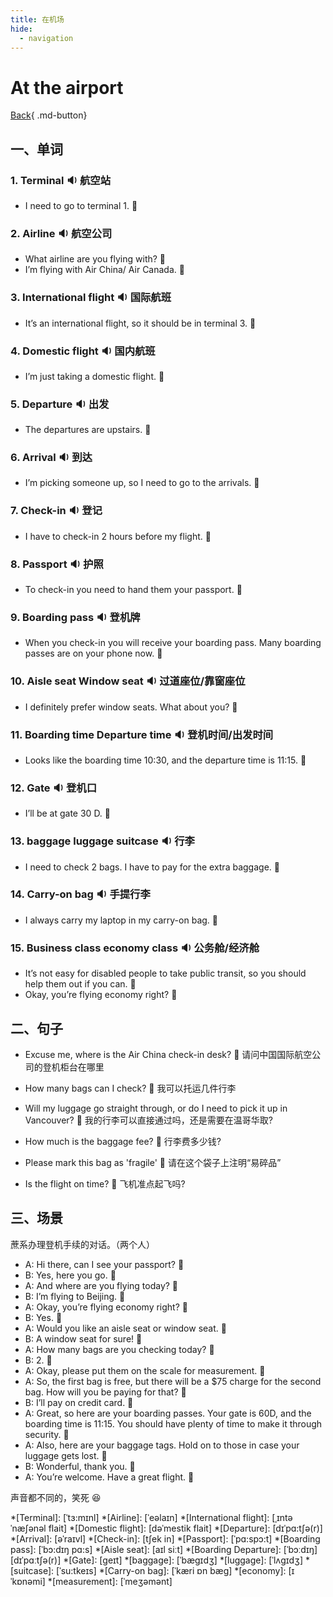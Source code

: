 ```yaml
---
title: 在机场
hide:
  - navigation
---
```


# At the airport

[Back](/english/#二英语课堂){ .md-button}

## 一、单词

### 1. <span id="english">Terminal <span class="point">:sound:</span></span> 航空站

- <span id="english">I need to go to terminal 1. <span class="point">:speech_balloon:</span></span>

###  2. <span id="english">Airline <span class="point">:sound:</span></span> 航空公司

- <span id="english">What airline are you flying with? <span class="point">:speech_balloon:</span></span>
- <span id="english">I’m flying with Air China/ Air Canada. <span class="point">:speech_balloon:</span></span>

### 3. <span id="english">International flight <span class="point">:sound:</span></span> 国际航班

- <span id="english">It’s an international flight, so it should be in terminal 3. <span class="point">:speech_balloon:</span></span>

### 4. <span id="english">Domestic flight <span class="point">:sound:</span></span> 国内航班

- <span id="english">I’m just taking a domestic flight. <span class="point">:speech_balloon:</span></span>

### 5. <span id="english">Departure <span class="point">:sound:</span></span> 出发

- <span id="english">The departures are upstairs.  <span class="point">:speech_balloon:</span></span>

### 6. <span id="english">Arrival <span class="point">:sound:</span></span> 到达

- <span id="english">I’m picking someone up, so I need to go to the arrivals.  <span class="point">:speech_balloon:</span></span>

### 7. <span id="english">Check-in <span class="point">:sound:</span></span> 登记

- <span id="english">I have to check-in 2 hours before my flight. <span class="point">:speech_balloon:</span></span>

### 8. <span id="english">Passport <span class="point">:sound:</span></span> 护照

- <span id="english">To check-in you need to hand them your passport.  <span class="point">:speech_balloon:</span></span>

### 9. <span id="english">Boarding pass <span class="point">:sound:</span></span> 登机牌

- <span id="english">When you check-in you will receive your boarding pass. Many boarding passes are on your phone now. <span class="point">:speech_balloon:</span></span>

### 10. <span id="english">Aisle seat Window seat <span class="point">:sound:</span></span> 过道座位/靠窗座位

- <span id="english">I definitely prefer window seats. What about you? <span class="point">:speech_balloon:</span></span>

### 11. <span id="english">Boarding time  Departure time <span class="point">:sound:</span></span> 登机时间/出发时间

- <span id="english">Looks like the boarding time 10:30, and the departure time is 11:15.  <span class="point">:speech_balloon:</span></span>

### 12. <span id="english">Gate <span class="point">:sound:</span></span> 登机口

- <span id="english">I’ll be at gate 30 D. <span class="point">:speech_balloon:</span></span>

### 13. <span id="english">baggage luggage suitcase <span class="point">:sound:</span></span> 行李

- <span id="english">I need to check 2 bags. I have to pay for the extra baggage. <span class="point">:speech_balloon:</span></span>

### 14. <span id="english">Carry-on bag <span class="point">:sound:</span></span> 手提行李

- <span id="english">I always carry my laptop in my carry-on bag. <span class="point">:speech_balloon:</span></span>

### 15. <span id="english">Business class economy class <span class="point">:sound:</span></span> 公务舱/经济舱

- <span id="english">It’s not easy for disabled people to take public transit, so you should help them out if you can. <span class="point">:speech_balloon:</span></span>
- <span id="english">Okay, you’re flying economy right? <span class="point">:speech_balloon:</span></span>

## 二、句子

- <span id="english">Excuse me, where is the Air China check-in desk? <span class="point">:speech_balloon:</span></span> 请问中国国际航空公司的登机柜台在哪里

- <span id="english">How many bags can I check? <span class="point">:speech_balloon:</span></span> 我可以托运几件行李

- <span id="english">Will my luggage go straight through, or do I need to pick it up in Vancouver? <span class="point">:speech_balloon:</span></span> 我的行李可以直接通过吗，还是需要在温哥华取?

- <span id="english">How much is the baggage fee? <span class="point">:speech_balloon:</span></span> 行李费多少钱?

- <span id="english">Please mark this bag as 'fragile' <span class="point">:speech_balloon:</span></span> 请在这个袋子上注明“易碎品”

- <span id="english">Is the flight on time? <span class="point">:speech_balloon:</span></span> 飞机准点起飞吗?

## 三、场景

蔗系办理登机手续的对话。（两个人）

- A: <span id="english">Hi there, can I see your passport? <span class="point">:speech_balloon:</span></span>
- B: <span id="british">Yes, here you go. <span class="point">:speech_balloon:</span></span>
- A: <span id="english">And where are you flying today? <span class="point">:speech_balloon:</span></span>
- B: <span id="british">I’m flying to Beijing. <span class="point">:speech_balloon:</span></span>
- A: <span id="english">Okay, you’re flying economy right? <span class="point">:speech_balloon:</span></span>
- B: <span id="british">Yes. <span class="point">:speech_balloon:</span></span>
- A: <span id="english">Would you like an aisle seat or window seat. <span class="point">:speech_balloon:</span></span>
- B: <span id="british">A window seat for sure! <span class="point">:speech_balloon:</span></span>
- A: <span id="english">How many bags are you checking today? <span class="point">:speech_balloon:</span></span>
- B: <span id="british">2. <span class="point">:speech_balloon:</span></span>
- A: <span id="english">Okay, please put them on the scale for measurement. <span class="point">:speech_balloon:</span></span>
- A: <span id="english">So, the first bag is free, but there will be a $75 charge for the second bag. How will you be paying for that? <span class="point">:speech_balloon:</span></span>
- B: <span id="british">I’ll pay on credit card. <span class="point">:speech_balloon:</span></span>
- A: <span id="english">Great, so here are your boarding passes. Your gate is 60D, and the boarding time is 11:15. You should have plenty of time to make it through security.  <span class="point">:speech_balloon:</span></span>
- A: <span id="english">Also, here are your baggage tags. Hold on to those in case your luggage gets lost. <span class="point">:speech_balloon:</span></span>
- B: <span id="british">Wonderful, thank you. <span class="point">:speech_balloon:</span></span>
- A: <span id="english">You’re welcome. Have a great flight. <span class="point">:speech_balloon:</span></span>

声音都不同的，笑死 :laughing:

*[Terminal]: [ˈtɜ:mɪnl]
*[Airline]: [ˈeəlaɪn]
*[International flight]: [ˌɪntəˈnæʃənəl flait]
*[Domestic flight]: [dəˈmestik flait]
*[Departure]: [dɪˈpɑ:tʃə(r)]
*[Arrival]: [əˈraɪvl]
*[Check-in]: [tʃek in]
*[Passport]: [ˈpɑ:spɔ:t]
*[Boarding pass]: [ˈbɔ:dɪŋ pɑ:s]
*[Aisle seat]: [aɪl siːt]
*[Boarding Departure]: [ˈbɔːdɪŋ] [dɪˈpɑːtʃə(r)]
*[Gate]: [geɪt]
*[baggage]: [ˈbægɪdʒ]
*[luggage]: [ˈlʌgɪdʒ]
*[suitcase]: [ˈsu:tkeɪs]
*[Carry-on bag]: [ˈkæri ɒn bæɡ]
*[economy]: [ɪˈkɒnəmi]
*[measurement]: [ˈmeʒəmənt]
